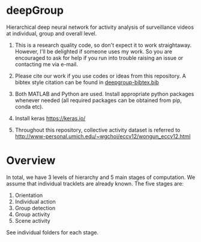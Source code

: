 # deepGroup
Hierarchical deep neural network for activity analysis of surveillance videos at individual, group and overall level.

1. This is a research quality code, so don't expect it to work straightaway. However, I'll be delighted if someone uses my work. So you are encouraged to ask for help if you run into trouble raising an issue or contacting me via e-mail.

2. Please cite our work if you use codes or ideas from this repository. A bibtex style citation can be found in [deepgroup-bibtex.bib](deepgroup-bibtex.bib)

3. Both MATLAB and Python are used. Install appropriate python packages whenever needed (all required packages can be obtained from pip, conda etc).

4. Install keras https://keras.io/

5. Throughout this repository, collective activity dataset is referred to http://www-personal.umich.edu/~wgchoi/eccv12/wongun_eccv12.html

# Overview
In total, we have 3 levels of hierarchy and 5 main stages of computation. We assume that individual tracklets are already known. The five stages are:

1. Orientation
2. Individual action
3. Group detection
4. Group activity
5. Scene activity

See individual folders for each stage.

